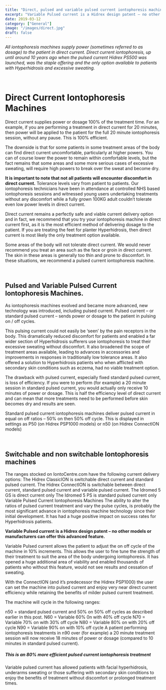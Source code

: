 ```yaml
---
title: "Direct, pulsed and variable pulsed current iontophoresis machines"
excerpt: "Variable Pulsed current is a Hidrex design patent – no other models or manufacturers can offer this advanced feature."
date: 2019-03-12
category: ["General"]
image: "/images/direct.jpg"
draft: false
---
```


_All iontophoresis machines supply power (sometimes referred to as dosage) to the patient in direct current. Direct current iontophoresis, up until around 10 years ago when the pulsed current Hidrex PS500 was launched, was the staple offering and the only option available to patients with Hyperhidrosis and excessive sweating._

&nbsp;

# Direct Current Iontophoresis Machines
Direct current supplies power or dosage 100% of the treatment time. For an example, if you are performing a treatment in direct current for 20 minutes, then power will be applied to the patient for the full 20 minute iontophoresis session, without any pause. This is 100% efficient.

The downside is that for some patients in some treatment areas of the body can find direct current uncomfortable, particularly at higher powers. You can of course lower the power to remain within comfortable levels, but the fact remains that some areas and some more serious cases of excessive sweating, will require high powers to break over the sweat and become dry.

**It is important to note that not all patients will encounter discomfort in direct current.**
Tolerance levels vary from patient to patients. Our iontophoresis technicians have been in attendance at controlled NHS based iontophoresis sessions and witnessed young users undertaking treatments without any discomfort while a fully grown 100KG adult couldn’t tolerate even low power levels in direct current.

Direct current remains a perfectly safe and viable current delivery option and in fact, we recommend that you try your iontophoresis machine in direct current first, as it is the most efficient method of delivering dosage to the patient. If you are treating the feet for planter Hyperhidrosis, then direct current is most likely the only treatment option available.

Some areas of the body will not tolerate direct current.
We would never recommend you treat an area such as the face or groin in direct current. The skin in these areas is generally too thin and prone to discomfort. In these situations, we recommend a pulsed current iontophoresis machine.

&nbsp;

## Pulsed and Variable Pulsed Current Iontophoresis Machines.
As iontophoresis machines evolved and became more advanced, new technology was introduced, including pulsed current. Pulsed current – or standard pulsed current – sends power or dosage to the patient in pulsing on / off cycles.

This pulsing current could not easily be ‘seen’ by the pain receptors in the body. This dramatically reduced discomfort for patients and enabled a far wider section of Hyperhidrosis sufferers use iontophoresis to treat their excessive sweating without discomfort. It also broadened the scope of treatment areas available, leading to advances in accessories and improvements in responses in traditionally low tolerance areas. It also offered a solution to Hyperhidrosis patients who when afflicted with secondary skin conditions such as eczema, had no viable treatment option.

The drawback with pulsed current, especially fixed standard pulsed current, is loss of efficiency. If you were to perform (for example) a 20 minute session in standard pulsed current, you would actually only receive 10 minutes of power or dosage. This is half the efficiency level of direct current and can mean that more treatments need to be performed before skin becomes dry and results are seen.

Standard pulsed current iontophoresis machines deliver pulsed current in equal on off ratios – 50% on then 50% off cycle. This is displayed in settings as P50 (on Hidrex PSP1000 models) or n50 (on Hidrex ConnectION models)

&nbsp;

## Switchable and non switchable Iontophoresis machines
The ranges stocked on IontoCentre.com have the following current delivery options:
The Hidrex ClassicION is switchable direct current and standard pulsed current.
The Hidrex ConnectION is switchable between direct current, standard pulsed current and variable pulsed current.
The Idromed 5 GS is direct current only
The Idromed 5 PS is standard pulsed current only
Variable Pulsed Current Iontophoresis Machines
The ability to alter the ratios of pulsed current treatment and vary the pulse cycles, is probably the most significant advance in iontophoresis machine technology since their initial development. It has had a huge positive impact on success rates for Hyperhidrosis patients.

**Variable Pulsed current is a Hidrex design patent – no other models or manufacturers can offer this advanced feature.**

Variable Pulsed current allows the patient to adjust the on off cycle of the machine in 10% increments. This allows the user to fine tune the strength of their treatment to suit the area of the body undergoing iontophoresis. It has opened a huge additional area of viability and enabled thousands of patients who without this feature, would not see results and cessation of sweating.

With the ConnectION (and it’s predecessor the Hidrex PSP1000) the user can set the machine into pulsed current and enjoy very near direct current efficiency while retaining the benefits of milder pulsed current treatment.

The machine will cycle in the following ranges:

n50 = standard pulsed current and 50% on 50% off cycles as described earlier in this post.
N60 = Variable 60% 0n with 40% off cycle
N70 = Variable 70% on with 30% off cycle
N80 = Variable 80% on with 20% off cycle
N90 = Variable 90% on with 10% off cycle
A patient performing iontophoresis treatments in n90 over (for example) a 20 minute treatment session will now receive 18 minutes of power or dosage (compared to 10 minutes in standard pulsed current).

##### This is an 80% more efficient pulsed current iontophoresis treatment
Variable pulsed current has allowed patients with facial hyperhidrosis, underarms sweating or those suffering with secondary skin conditions to enjoy the benefits of treatment without discomfort or prolonged treatment times.